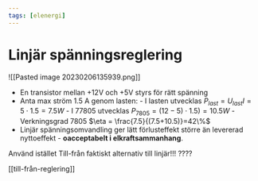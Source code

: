 ```yaml
---
tags: [elenergi]
---
```

# Linjär spänningsreglering 
![[Pasted image 20230206135939.png]]
- En transistor mellan +12V och +5V styrs för rätt spänning
- Anta max ström 1.5 A genom lasten:
		- I lasten utvecklas $P_{last} = U_{last}I =5 \cdot 1.5 = 7.5 W$
		- I 77805 utvecklas $P_{7805}=(12-5) \cdot 1.5) = 10.5 W$
		- Verkningsgrad 7805 $\eta = \frac{7.5}{(7.5+10.5)}=42\%$
- Linjär spänningsomvandling ger lätt förlusteffekt större än levererad nyttoeffekt - **oacceptabelt i elkraftsammanhang**.

Använd istället Till-från faktiskt alternativ till linjär!!! ????

[[till-från-reglering]]
